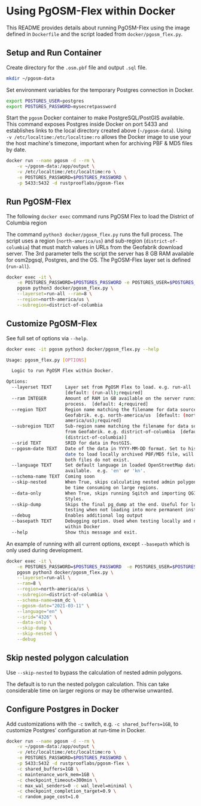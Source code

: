# Using PgOSM-Flex within Docker

This README provides details about running PgOSM-Flex using the image defined
in `Dockerfile` and the script loaded from `docker/pgosm_flex.py`.


## Setup and Run Container

Create directory for the `.osm.pbf` file and output `.sql` file.

```bash
mkdir ~/pgosm-data
```


Set environment variables for the temporary Postgres connection in Docker.

```bash
export POSTGRES_USER=postgres
export POSTGRES_PASSWORD=mysecretpassword
```


Start the `pgosm` Docker container to make PostgreSQL/PostGIS available.
This command exposes Postgres inside Docker on port 5433 and establishes links
to the local directory created above (`~/pgosm-data`).
Using `-v /etc/localtime:/etc/localtime:ro` allows the Docker image to use
your the host machine's timezone, important when for archiving PBF & MD5 files by date.


```bash
docker run --name pgosm -d --rm \
    -v ~/pgosm-data:/app/output \
    -v /etc/localtime:/etc/localtime:ro \
    -e POSTGRES_PASSWORD=$POSTGRES_PASSWORD \
    -p 5433:5432 -d rustprooflabs/pgosm-flex
```

## Run PgOSM-Flex

The following `docker exec` command runs PgOSM Flex to load the District of Columbia
region

The command  `python3 docker/pgosm_flex.py` runs the full process. The
script uses a region (`north-america/us`) and sub-region (`district-of-columbia`)
that must match values in URLs from the Geofabrik download server.
The 3rd parameter tells the script the server has 8 GB RAM available for osm2pgsql, Postgres, and the OS.  The PgOSM-Flex layer set is defined (`run-all`).


```bash
docker exec -it \
    -e POSTGRES_PASSWORD=$POSTGRES_PASSWORD -e POSTGRES_USER=$POSTGRES_USER \
    pgosm python3 docker/pgosm_flex.py \
    --layerset=run-all --ram=8 \
    --region=north-america/us \
    --subregion=district-of-columbia
```


## Customize PgOSM-Flex

See full set of options via `--help`.

```bash
docker exec -it pgosm python3 docker/pgosm_flex.py --help
```

```bash
Usage: pgosm_flex.py [OPTIONS]

  Logic to run PgOSM Flex within Docker.

Options:
  --layerset TEXT     Layer set from PgOSM Flex to load. e.g. run-all
                      [default: (run-all);required]
  --ram INTEGER       Amount of RAM in GB available on the server running this
                      process.  [default: 4;required]
  --region TEXT       Region name matching the filename for data sourced from
                      Geofabrik. e.g. north-america/us  [default: (north-
                      america/us);required]
  --subregion TEXT    Sub-region name matching the filename for data sourced
                      from Geofabrik. e.g. district-of-columbia  [default:
                      (district-of-columbia)]
  --srid TEXT         SRID for data in PostGIS.
  --pgosm-date TEXT   Date of the data in YYYY-MM-DD format. Set to historic
                      date to load locally archived PBF/MD5 file, will fail if
                      both files do not exist.
  --language TEXT     Set default language in loaded OpenStreetMap data when
                      available.  e.g. 'en' or 'kn'.
  --schema-name TEXT  Coming soon
  --skip-nested       When True, skips calculating nested admin polygons. Can
                      be time consuming on large regions.
  --data-only         When True, skips running Sqitch and importing QGIS
                      Styles.
  --skip-dump         Skips the final pg_dump at the end. Useful for local
                      testing when not loading into more permanent instance.
  --debug             Enables additional log output
  --basepath TEXT     Debugging option. Used when testing locally and not
                      within Docker
  --help              Show this message and exit.
```

An example of running with all current options, except `--basepath` which is only
used during development.

```bash
docker exec -it \
    -e POSTGRES_PASSWORD=$POSTGRES_PASSWORD  -e POSTGRES_USER=$POSTGRES_USER \
    pgosm python3 docker/pgosm_flex.py \
    --layerset=run-all \
    --ram=8 \
    --region=north-america/us \
    --subregion=district-of-columbia \
    --schema-name=osm_dc \
    --pgosm-date="2021-03-11" \
    --language="en" \
    --srid="4326" \
    --data-only \
    --skip-dump \
    --skip-nested \
    --debug
```


## Skip nested polygon calculation

Use `--skip-nested` to bypass the calculation of nested admin polygons.

The default is to run the nested polygon calculation. This can take considerable time on larger regions or may
be otherwise unwanted.


## Configure Postgres in Docker

Add customizations with the `-c` switch, e.g. `-c shared_buffers=1GB`,
to customize Postgres' configuration at run-time in Docker.


```bash
docker run --name pgosm -d --rm \
    -v ~/pgosm-data:/app/output \
    -v /etc/localtime:/etc/localtime:ro \
    -e POSTGRES_PASSWORD=$POSTGRES_PASSWORD \
    -p 5433:5432 -d rustprooflabs/pgosm-flex \
    -c shared_buffers=1GB \
    -c maintenance_work_mem=1GB \
    -c checkpoint_timeout=300min \
    -c max_wal_senders=0 -c wal_level=minimal \
    -c checkpoint_completion_target=0.9 \
    -c random_page_cost=1.0
```



